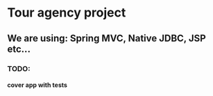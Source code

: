 # Tour agency project
## We are using: Spring MVC, Native JDBC, JSP etc...

### TODO:
#### cover app with tests
